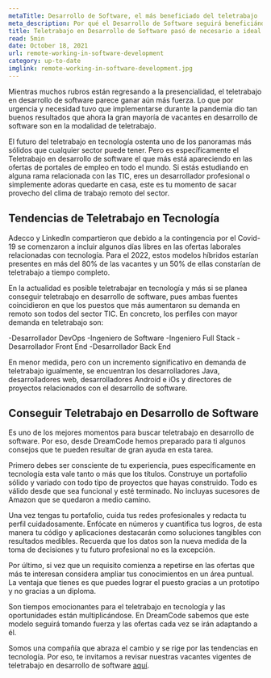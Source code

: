 ```yaml
---
metaTitle: Desarrollo de Software, el más beneficiado del teletrabajo
meta_description: Por qué el Desarrollo de Software seguirá beneficiándose de las tendencias del teletrabajo en el 2022 y el futuro del teletrabajo en tecnología
title: Teletrabajo en Desarrollo de Software pasó de necesario a ideal
read: 5min
date: October 18, 2021
url: remote-working-in-software-development
category: up-to-date
imglink: remote-working-in-software-development.jpg
---
```


Mientras muchos rubros están regresando a la presencialidad, el teletrabajo en desarrollo de software parece ganar aún más fuerza. Lo que por urgencia y necesidad tuvo que implementarse durante la pandemia dio tan buenos resultados que ahora la gran mayoría de vacantes en desarrollo de software son en la modalidad de teletrabajo.

El futuro del teletrabajo en tecnología ostenta uno de los panoramas más sólidos que cualquier sector puede tener. Pero es específicamente el Teletrabajo en desarrollo de software el que más está apareciendo en las ofertas de portales de empleo en todo el mundo. Si estás estudiando en alguna rama relacionada con las TIC, eres un desarrollador profesional o simplemente adoras quedarte en casa, este es tu momento de sacar provecho del clima de trabajo remoto del sector.

## **Tendencias de Teletrabajo en Tecnología**

Adecco y LinkedIn compartieron que debido a la contingencia por el Covid-19 se comenzaron a incluir algunos días libres en las ofertas laborales relacionadas con tecnología. Para el 2022, estos modelos híbridos estarían presentes en más del 80% de las vacantes y un 50% de ellas constarían de teletrabajo a tiempo completo.

En la actualidad es posible teletrabajar en tecnología y más si se planea conseguir teletrabajo en desarrollo de software, pues ambas fuentes coincidieron en que los puestos que más aumentaron su demanda en remoto son todos del sector TIC. En concreto, los perfiles con mayor demanda en teletrabajo son:

-Desarrollador DevOps
-Ingeniero de Software
-Ingeniero Full Stack
-Desarrollador Front End
-Desarrollador Back End

En menor medida, pero con un incremento significativo en demanda de teletrabajo igualmente, se encuentran los desarrolladores Java, desarrolladores web, desarrolladores Android e iOs y directores de proyectos relacionados con el desarrollo de software.

## **Conseguir Teletrabajo en Desarrollo de Software**

Es uno de los mejores momentos para buscar teletrabajo en desarrollo de software. Por eso, desde DreamCode hemos preparado para ti algunos consejos que te pueden resultar de gran ayuda en esta tarea.

Primero debes ser consciente de tu experiencia, pues específicamente en tecnología esta vale tanto o más que los títulos. Construye un portafolio sólido y variado con todo tipo de proyectos que hayas construido. Todo es válido desde que sea funcional y esté terminado. No incluyas sucesores de Amazon que se quedaron a medio camino.

Una vez tengas tu portafolio, cuida tus redes profesionales y redacta tu perfil cuidadosamente. Enfócate en números y cuantifica tus logros, de esta manera tu código y aplicaciones destacarán como soluciones tangibles con resultados medibles. Recuerda que los datos son la nueva medida de la toma de decisiones y tu futuro profesional no es la excepción.

Por último, si vez que un requisito comienza a repetirse en las ofertas que más te interesan considera ampliar tus conocimientos en un área puntual. La ventaja que tienes es que puedes lograr el puesto gracias a un prototipo y no gracias a un diploma.

Son tiempos emocionantes para el teletrabajo en tecnología y las oportunidades están multiplicándose. En DreamCode sabemos que este modelo seguirá tomando fuerza y las ofertas cada vez se irán adaptando a él.

Somos una compañía que abraza el cambio y se rige por las tendencias en tecnología. Por eso, te invitamos a revisar nuestras vacantes vigentes de teletrabajo en desarrollo de software [aquí](https://www.dreamcodesoft.com/careers).
